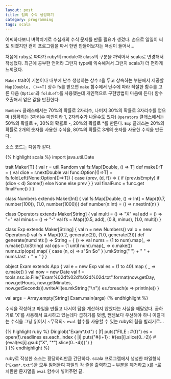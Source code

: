 ```yaml
---
layout: post
title: 임의 수식 생성하기
category: programming
tags: scala
---
```


어찌하다보니 벼락치기로 수십개의 수식 문제를 만들 필요가 생겼다. 손으로 일일이 써도 되겠지만 괜히 프로그램을 짜서 한번 만들어보자는 욕심이 들어서... 

처음에 ruby로 짜다가 ruby의 module과 class의 구분을 까먹어서 scala로 변경해서 작성했다. 최근에 공부한 언어라 그런지 type에 익숙해져서 그런지 scala가 더 편하게 느껴졌다. 

`Maker` trait이 기본이다 내부에 난수 생성하는 상수 r을 두고 상속하는 부분에서 제공할 `Map[Double, ()=>T]` 상수 fs를 받으면 `make` 함수에서 난수에 따라 적절한 함수를 고른 다음 (`Option`과 `foldLeft`를 사용했는데 개인적으로 구현방법이 마음에 든다) 함수 호출해서 얻은 값을 반환한다.

`Numbers` 클래스에서는 70%의 확률로 2자리수, 나머지 30%의 확률로 3자리수를 얻으며 (정확히는 3자리수 미만이라 1, 2자리수가 나올수도 있다) `Operators` 클래스에서는 50%의 확률로 +, 30%의 확률로 -, 20%의 확률로 *를 만든다. `Exp` 클래스는 20%의 확률로 2개의 숫자를 사용한 수식을, 80%의 확률로 3개의 숫자를 사용한 수식을 만든다.

소스 코드는 다음과 같다.

{% highlight scala %} 
import java.util.Date

trait Maker[T] {
	val r = util.Random
	val fs:Map[Double, () => T]
	def make():T = {
		val dice = r.nextDouble
		val func:Option[()=>T] = 
			fs.foldLeft(None:Option[()=>T]) { 
				case (prev, (d, f)) => { 
					if (prev.isEmpty) 
						if (dice < d) Some(f)
						else None
					else
						prev
				} 
		} 
		val finalFunc = func.get
		finalFunc()
	}
}

class Numbers extends Maker[Int] {
	val fs:Map[Double, () => Int] = Map((0.7, number(100)), (1.0, number(1000)))
	def number(n:Int) = () => r.nextInt(n)
}

class Operators extends Maker[String] {
	val multi = () => "X"
	val add = () => "+"
	val minus = () => "-"
	val fs = Map((0.5, add), (0.8, minus), (1.0, multi))
}

class Exp extends Maker[String] {
	val n = new Numbers()
	val o = new Operators()
	val fs = Map((0.2, generate(2)), (1.0, generate(3)))
	def generate(num:Int):() => String = { () =>
		val nums = (1 to num).map(_ => n.make().toString)
		val ops = (1 until num).map(_ => o.make())
		nums.zip(ops).map( { case (n, o) => s"$n $o" } ).mkString(" ") + " " + nums.last +  " = "
	}
}

object Exam extends App {
	val e = new Exp
	val es = (1 to 40).map { _ => e.make() }
	val now = new Date
	val f = tools.nsc.io.File("Exam%02d%02d%02d%02d.txt".format(now.getDay, now.getHours, now.getMinutes, now.getSeconds)).writeAll(es.mkString("\n"))
	es.foreach(e => println(e))
}

val args = Array.empty[String]
Exam.main(args)
{% endhighlight %}

수식을 작성하고 파일을 만들고 나서야 답을 계산하지 않았다는 사실을 깨달았다. 곱하기로 'X'를 사용해서 표시하고 있는데다 곱하기를 덧셈, 뺌셈보다 우선해야 하니 이럴때는 수식을 그냥 읽어서 ~무적의~ `eval` 함수를 사용할 수 있는 ruby의 힘을 빌리기로...

{% highlight ruby %}
Dir.glob("Exam*.txt") { |f| 
	puts("FILE : #{f}")
	es = open(f).readlines
	es.each_index { |i| 
		puts("#{i+1} : #{es[i].slice(0..-2)} #{eval(es[i].gsub("X", "*").slice(0..-4))}")
	}  
}
{% endhighlight %}

ruby로 작성한 소스는 황당하리만큼 간단하다. scala 프로그램에서 생성한 파일형식(`"Exam*.txt"`)을 모두 읽어들여 파일의 각 줄을 출력하고 `=` 부분을 제거하고 `X`를 `*`로 치환한 문자열을 `eval` 함수에 넣어주면 끝.
